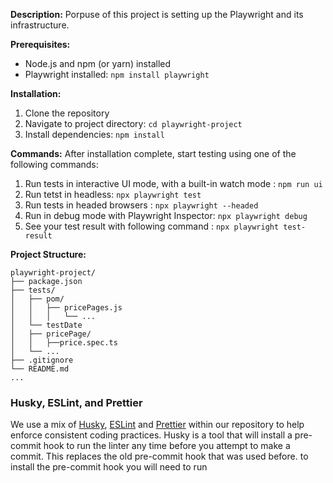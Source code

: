 **Description:**
Porpuse of this project is setting up the Playwright and its infrastructure.



**Prerequisites:**

- Node.js and npm (or yarn) installed
- Playwright installed: `npm install playwright`


**Installation:**

1. Clone the repository
2. Navigate to project directory: `cd playwright-project`
3. Install dependencies: `npm install`

**Commands:**
After installation complete, start testing using one of the following commands:

1. Run tests in interactive UI mode, with a built-in watch mode : `npm run ui`
2. Run tetst in headless: `npx playwright test`
3. Run tests in headed browsers : `npx playwright --headed`
4. Run in debug mode with Playwright Inspector: `npx playwright debug`
5. See your test result with following command : `npx playwright test-result`


**Project Structure:**

```
playwright-project/
├── package.json
├── tests/
│   ├── pom/
│   │   ├── pricePages.js
│   │   │   └── ...
│   └── testDate
│   ├── pricePage/
│   │   ├──price.spec.ts
│   └── ...
├── .gitignore
└── README.md
...
```

### Husky, ESLint, and Prettier

We use a mix of [Husky](https://github.com/typicode/husky), [ESLint](https://eslint.org/) and [Prettier](https://prettier.io/) within our repository to help enforce consistent coding practices. Husky is a tool that will install a pre-commit hook to run the linter any time before you attempt to make a commit. This replaces the old pre-commit hook that was used before. to install the pre-commit hook you will need to run
